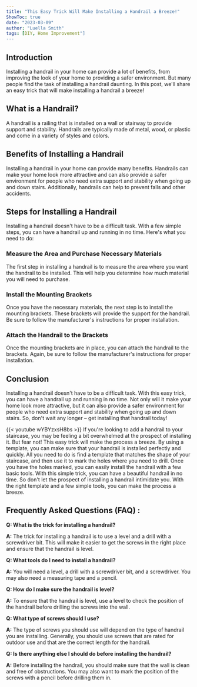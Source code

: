 ```yaml
---
title: "This Easy Trick Will Make Installing a Handrail a Breeze!"
ShowToc: true 
date: "2023-03-09"
author: "Luella Smith" 
tags: [DIY, Home Improvement"]
---
```

## Introduction

Installing a handrail in your home can provide a lot of benefits, from improving the look of your home to providing a safer environment. But many people find the task of installing a handrail daunting. In this post, we'll share an easy trick that will make installing a handrail a breeze!

## What is a Handrail?

A handrail is a railing that is installed on a wall or stairway to provide support and stability. Handrails are typically made of metal, wood, or plastic and come in a variety of styles and colors.

## Benefits of Installing a Handrail

Installing a handrail in your home can provide many benefits. Handrails can make your home look more attractive and can also provide a safer environment for people who need extra support and stability when going up and down stairs. Additionally, handrails can help to prevent falls and other accidents.

## Steps for Installing a Handrail

Installing a handrail doesn't have to be a difficult task. With a few simple steps, you can have a handrail up and running in no time. Here's what you need to do:

### Measure the Area and Purchase Necessary Materials

The first step in installing a handrail is to measure the area where you want the handrail to be installed. This will help you determine how much material you will need to purchase.

### Install the Mounting Brackets

Once you have the necessary materials, the next step is to install the mounting brackets. These brackets will provide the support for the handrail. Be sure to follow the manufacturer's instructions for proper installation.

### Attach the Handrail to the Brackets

Once the mounting brackets are in place, you can attach the handrail to the brackets. Again, be sure to follow the manufacturer's instructions for proper installation.

## Conclusion

Installing a handrail doesn't have to be a difficult task. With this easy trick, you can have a handrail up and running in no time. Not only will it make your home look more attractive, but it can also provide a safer environment for people who need extra support and stability when going up and down stairs. So, don't wait any longer – get installing that handrail today!

{{< youtube wYBYzxsH8bs >}} 
If you're looking to add a handrail to your staircase, you may be feeling a bit overwhelmed at the prospect of installing it. But fear not! This easy trick will make the process a breeze. By using a template, you can make sure that your handrail is installed perfectly and quickly. All you need to do is find a template that matches the shape of your staircase, and then use it to mark the holes where you need to drill. Once you have the holes marked, you can easily install the handrail with a few basic tools. With this simple trick, you can have a beautiful handrail in no time. So don't let the prospect of installing a handrail intimidate you. With the right template and a few simple tools, you can make the process a breeze.

## Frequently Asked Questions (FAQ) :
**Q: What is the trick for installing a handrail?**

**A:** The trick for installing a handrail is to use a level and a drill with a screwdriver bit. This will make it easier to get the screws in the right place and ensure that the handrail is level.

**Q: What tools do I need to install a handrail?**

**A:** You will need a level, a drill with a screwdriver bit, and a screwdriver. You may also need a measuring tape and a pencil. 

**Q: How do I make sure the handrail is level?**

**A:** To ensure that the handrail is level, use a level to check the position of the handrail before drilling the screws into the wall. 

**Q: What type of screws should I use?**

**A:** The type of screws you should use will depend on the type of handrail you are installing. Generally, you should use screws that are rated for outdoor use and that are the correct length for the handrail. 

**Q: Is there anything else I should do before installing the handrail?**

**A:** Before installing the handrail, you should make sure that the wall is clean and free of obstructions. You may also want to mark the position of the screws with a pencil before drilling them in.





